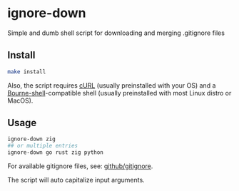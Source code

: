 # ignore-down

Simple and dumb shell script for downloading and merging .gitignore files

## Install

```bash
make install
```

Also, the script requires [cURL](https://curl.se/) (usually preinstalled with your OS)
and a [Bourne-shell](https://en.wikipedia.org/wiki/Bourne_shell)-compatible shell (usually preinstalled with most Linux distro or MacOS).

## Usage

```bash
ignore-down zig
## or multiple entries
ignore-down go rust zig python
```

For available gitignore files, see: [github/gitignore](https://github.com/github/gitignore).

The script will auto capitalize input arguments.
